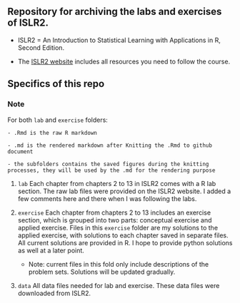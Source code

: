 ## Repository for archiving the labs and exercises of ISLR2.

- ISLR2 = An Introduction to Statistical Learning with Applications in R, Second Edition. 

- The [ISLR2 website](https://www.statlearning.com/) includes all resources you need to follow the course.

## Specifics of this repo

### Note
For both `lab` and `exercise` folders:

    - .Rmd is the raw R markdown 
    
    - .md is the rendered markdown after Knitting the .Rmd to github document
    
    - the subfolders contains the saved figures during the knitting processes, they will be used by the .md for the rendering purpose

1. `lab` 
Each chapter from chapters 2 to 13 in ISLR2 comes with a R lab section. The raw lab files were provided on the ISLR2 website. I added a few comments here and there when I was following the labs. 

2. `exercise` 
Each chapter from chapters 2 to 13 includes an exercise section, which is grouped into two parts: conceptual exercise and applied exercise. Files in this `exercise` folder are my solutions to the applied exercise, with solutions to each chapter saved in separate files. All current solutions are provided in R. I hope to provide python solutions as well at a later point. 
    - Note: current files in this fold only include descriptions of the problem sets. Solutions will be updated gradually.

3. `data` 
All data files needed for lab and exercise. These data files were downloaded from ISLR2. 
